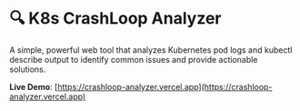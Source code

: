 # 🔍 K8s CrashLoop Analyzer

A simple, powerful web tool that analyzes Kubernetes pod logs and kubectl describe output to identify common issues and provide actionable solutions.

**Live Demo**: [https://crashloop-analyzer.vercel.app](https://crashloop-analyzer.vercel.app)
